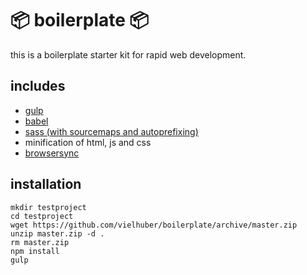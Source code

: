 # 📦 boilerplate 📦

this is a boilerplate starter kit for rapid web development.

## includes

* [gulp](http://gulpjs.com)
* [babel](https://babeljs.io)
* [sass (with sourcemaps and autoprefixing)](http://sass-lang.com)
* minification of html, js and css
* [browsersync](https://www.browsersync.io)

## installation

```
mkdir testproject
cd testproject
wget https://github.com/vielhuber/boilerplate/archive/master.zip
unzip master.zip -d .
rm master.zip
npm install
gulp
```